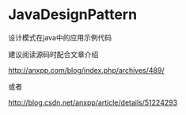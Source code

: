 # JavaDesignPattern
设计模式在java中的应用示例代码

建议阅读源码时配合文章介绍

http://anxpp.com/blog/index.php/archives/489/

或者

http://blog.csdn.net/anxpp/article/details/51224293
